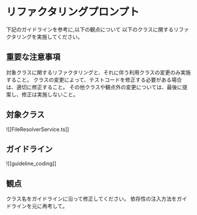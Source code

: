 # リファクタリングプロンプト

下記のガイドラインを参考に,以下の観点について
以下のクラスに関するリファクタリングを実施してください。

## 重要な注意事項
対象クラスに関するリファクタリングと、それに伴う利用クラスの変更のみ実施すること。
クラスの変更によって、テストコードを修正する必要がある場合は、適切に修正すること。
その他クラスや観点外の変更については、最後に提案し、修正は実施しないこと。

## 対象クラス
![[FileResolverService.ts]]

## ガイドライン
![[guideline_coding]]

## 観点
クラス名をガイドラインに沿って修正してください。
依存性の注入方法をガイドラインを元に再考して。

